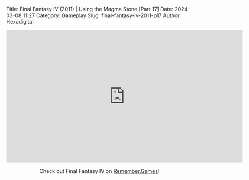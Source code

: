 Title: Final Fantasy IV (2011) | Using the Magma Stone [Part 17]
Date: 2024-03-08 11:27
Category: Gameplay
Slug: final-fantasy-iv-2011-p17
Author: Hexadigital

<center><iframe src="https://www.youtube.com/embed/BZBPWYeqXJI?feature=oembed" allow="accelerometer; autoplay; encrypted-media; gyroscope; picture-in-picture" width="640" height="360" frameborder="0"></iframe>

Check out Final Fantasy IV on [Remember.Games](https://remember.games/game/7757/final-fantasy-iv-the-complete-collection/)!</center>